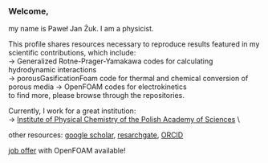 ### Welcome,

my name is Paweł Jan Żuk. I am a physicist. 

This profile shares resources necessary to reproduce results featured in my scientific contributions, which include: \
-> Generalized Rotne-Prager-Yamakawa codes for calculating hydrodynamic interactions \
-> porousGasificationFoam code for thermal and chemical conversion of porous media 
-> OpenFOAM codes for electrokinetics \
to find more, please browse through the repositories.


Currently, I work for a great institution: \
-> [Institute of Physical Chemistry of the Polish Academy of Sciences](https://softmatter.ichf.edu.pl/team/pawel-zuk/) \

other resources:
[google scholar](https://scholar.google.com/citations?user=FhUzOYgAAAAJ&hl=en&oi=ao), [resarchgate](https://www.researchgate.net/profile/Pawel-Zuk-4), [ORCID](https://orcid.org/0000-0003-0555-5913)

[job offer](https://github.com/pjzuk/openPosition2024) with OpenFOAM available!

<!--
<img align="center" src="https://github-readme-stats.vercel.app/api/pin/?username=pjzuk&repo=GRPYlinked&theme=dark&show_owner=true" />
-->

